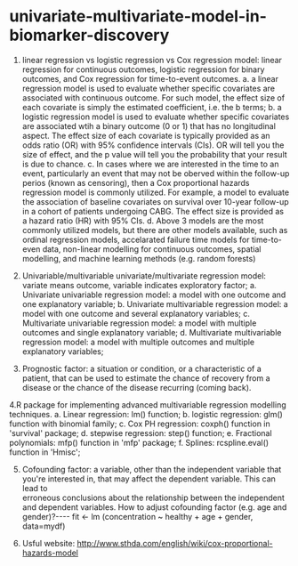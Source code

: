 # univariate-multivariate-model-in-biomarker-discovery

1. linear regression vs logistic regression vs Cox regression model:
linear regression for continuous outcomes, logistic regression for binary outcomes, and Cox regression for time-to-event outcomes.
a. a linear regression model is used to evaluate whether specific covariates are associated with continuous outcome. For such model, the effect size
   of each covariate is simply the estimated coefficient, i.e. the b terms;
b. a logistic regression model is used to evaluate whether specific covariates are associated wtih a binary outcome (0 or 1) that has no longitudinal aspect.
   The effect size of each covariate is typically provided as an odds ratio (OR) with 95% confidence intervals (CIs). OR will tell you the size of effect, and the
   p value will tell you the probability that your result is due to chance.
c. In cases where we are interested in the time to an event, particularly an event that may not be oberved within the follow-up perios (known as censoring),
   then a Cox proportional hazards regression model is commonly utilized. For example, a model to evaluate the association of baseline covariates on survival
   over 10-year follow-up in a cohort of patients undergoing CABG. The effect size is provided as a hazard ratio (HR) with 95% CIs.
d. Above 3 models are the most commonly utilized models, but there are other models available, such as ordinal regression models, accelarated failure time 
   models for time-to-even data, non-linear modelling for continuous outcomes, spatial modelling, and machine learning methods (e.g. random forests)
   
2. Univariable/multivariable univariate/multivariate regression model:
variate means outcome, variable indicates exploratory factor;
a. Univariate univariable regression model: a model with one outcome and one explanatory variable;
b. Univariate multivariable regression model: a model with one outcome and several explanatory variables;
c. Multivariate univariable regression model: a model with multiple outcomes and single explanatory variable;
d. Multivariate multivariable regression model: a model with multiple outcomes and multiple explanatory variables;

3. Prognostic factor: a situation or condition, or a characteristic of a patient, that can be used to estimate the chance of recovery from a disease or the chance of the disease recurring (coming back).

4.R package for implementing advanced multivariable regression modelling techniques.
  a. Linear regression: lm() function;
  b. logistic regression: glm() function with binomial family;
  c. Cox PH regression: coxph() function in 'survival' package;
  d. stepwise regression: step() function;
  e. Fractional polynomials: mfp() function in 'mfp' package;
  f. Splines: rcspline.eval() function in 'Hmisc';
  
5. Cofounding factor: a variable, other than the independent variable that you're interested in, that may affect the dependent variable. This can lead to   
   erroneous conclusions about the relationship between the independent and dependent variables. How to adjust cofounding factor (e.g. age and gender)?----
    fit <- lm (concentration ~ healthy + age + gender, data=mydf)
    
    
6. Usful website: http://www.sthda.com/english/wiki/cox-proportional-hazards-model


